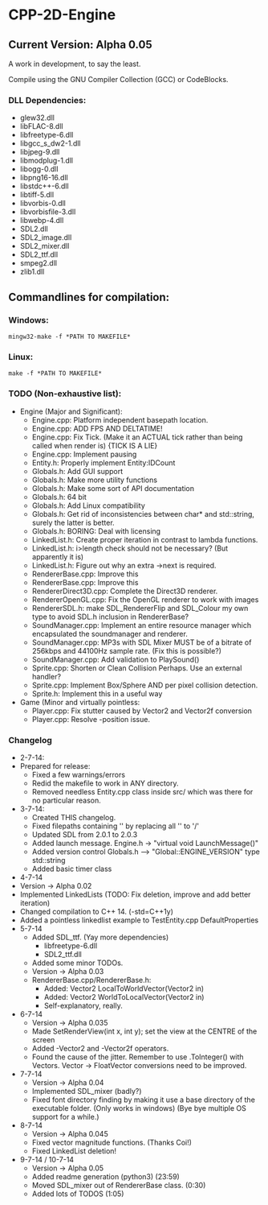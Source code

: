 # CPP-2D-Engine
## Current Version: Alpha 0.05
A work in development, to say the least.

Compile using the GNU Compiler Collection (GCC) or CodeBlocks.

### DLL Dependencies:
- glew32.dll
- libFLAC-8.dll
- libfreetype-6.dll
- libgcc_s_dw2-1.dll
- libjpeg-9.dll
- libmodplug-1.dll
- libogg-0.dll
- libpng16-16.dll
- libstdc++-6.dll
- libtiff-5.dll
- libvorbis-0.dll
- libvorbisfile-3.dll
- libwebp-4.dll
- SDL2.dll
- SDL2_image.dll
- SDL2_mixer.dll
- SDL2_ttf.dll
- smpeg2.dll
- zlib1.dll

  
## Commandlines for compilation:
### Windows:
	mingw32-make -f *PATH TO MAKEFILE*
### Linux:
	make -f *PATH TO MAKEFILE*

### TODO (Non-exhaustive list):
- Engine (Major and Significant):
  - Engine.cpp: Platform independent basepath location.
  - Engine.cpp: ADD FPS AND DELTATIME!
  - Engine.cpp: Fix Tick. (Make it an ACTUAL tick rather than being called when render is) {TICK IS A LIE}
  - Engine.cpp: Implement pausing
  - Entity.h: Properly implement Entity:IDCount
  - Globals.h: Add GUI support
  - Globals.h: Make more utility functions
  - Globals.h: Make some sort of API documentation
  - Globals.h: 64 bit
  - Globals.h: Add Linux compatibility
  - Globals.h: Get rid of inconsistencies between char* and std::string, surely the latter is better.
  - Globals.h: BORING: Deal with licensing
  - LinkedList.h: Create proper iteration in contrast to lambda functions.
  - LinkedList.h: i>length check should not be necessary? (But apparently it is)
  - LinkedList.h: Figure out why an extra ->next is required.
  - RendererBase.cpp: Improve this
  - RendererBase.cpp: Improve this
  - RendererDirect3D.cpp: Complete the Direct3D renderer.
  - RendererOpenGL.cpp: Fix the OpenGL renderer to work with images
  - RendererSDL.h: make SDL_RendererFlip and SDL_Colour my own type to avoid SDL.h inclusion in RendererBase?
  - SoundManager.cpp: Implement an entire resource manager which encapsulated the soundmanager and renderer.
  - SoundManager.cpp: MP3s with SDL Mixer MUST be of a bitrate of 256kbps and 44100Hz sample rate. (Fix this is possible?)
  - SoundManager.cpp: Add validation to PlaySound()
  - Sprite.cpp: Shorten or Clean Collision Perhaps. Use an external handler?
  - Sprite.cpp: Implement Box/Sphere AND per pixel collision detection.
  - Sprite.h: Implement this in a useful way
- Game (Minor and virtually pointless:
  - Player.cpp: Fix stutter caused by Vector2 and Vector2f conversion
  - Player.cpp: Resolve -position issue.


### Changelog
- 2-7-14:
- Prepared for release:
  - Fixed a few warnings/errors
  - Redid the makefile to work in ANY directory.
  - Removed needless Entity.cpp class inside src/ which was there for no particular reason.
- 3-7-14:
  - Created THIS changelog.
  - Fixed filepaths containing '\' by replacing all '\' to '/'
  - Updated SDL from 2.0.1 to 2.0.3
  - Added launch message. Engine.h -> "virtual void LaunchMessage()"
  - Added version control Globals.h --> "Global::ENGINE_VERSION" type std::string
  - Added basic timer class
 - 4-7-14
  - Version -> Alpha 0.02
  - Implemented LinkedLists (TODO: Fix deletion, improve and add better iteration)
  - Changed compilation to C++ 14. (-std=C++1y)
  - Added a pointless linkedlist example to TestEntity.cpp DefaultProperties
- 5-7-14
  - Added SDL_ttf. (Yay more dependencies)
    - libfreetype-6.dll
	- SDL2_ttf.dll
  - Added some minor TODOs.
  - Version -> Alpha 0.03
  - RendererBase.cpp/RendererBase.h:
    - Added: Vector2 LocalToWorldVector(Vector2 in)
    - Added: Vector2 WorldToLocalVector(Vector2 in)
	- Self-explanatory, really.
- 6-7-14
  - Version -> Alpha 0.035
  - Made SetRenderView(int x, int y); set the view at the CENTRE of the screen
  - Added -Vector2 and -Vector2f operators.
  - Found the cause of the jitter. Remember to use .ToInteger() with Vectors. Vector -> FloatVector conversions need to be improved.
- 7-7-14
  - Version -> Alpha 0.04
  - Implemented SDL_mixer (badly?)
  - Fixed font directory finding by making it use a base directory of the executable folder. (Only works in windows) (Bye bye multiple OS support for a while.)
- 8-7-14
  - Version -> Alpha 0.045
  - Fixed vector magnitude functions. (Thanks Coi!)
  - Fixed LinkedList deletion!
- 9-7-14 / 10-7-14
  - Version -> Alpha 0.05
  - Added readme generation (python3) (23:59)
  - Moved SDL_mixer out of RendererBase class. (0:30)
  - Added lots of TODOS (1:05)
